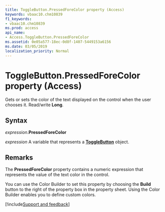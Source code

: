 ```yaml
---
title: ToggleButton.PressedForeColor property (Access)
keywords: vbaac10.chm10839
f1_keywords:
- vbaac10.chm10839
ms.prod: access
api_name:
- Access.ToggleButton.PressedForeColor
ms.assetid: 0e05a577-18ec-0d8f-1407-5449153a6156
ms.date: 03/05/2019
localization_priority: Normal
---
```



# ToggleButton.PressedForeColor property (Access)

Gets or sets the color of the text displayed on the control when the user chooses it. Read/write **Long**.


## Syntax

_expression_.**PressedForeColor**

_expression_ A variable that represents a **[ToggleButton](Access.ToggleButton.md)** object.


## Remarks

The **PressedForeColor** property contains a numeric expression that represents the value of the text color in the control.

You can use the Color Builder to set this property by choosing the **Build** button to the right of the property box in the property sheet. Using the Color Builder enables you to define custom colors.



[!include[Support and feedback](~/includes/feedback-boilerplate.md)]
